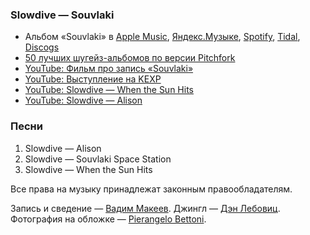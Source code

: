 ### Slowdive — Souvlaki

- Альбом «Souvlaki» в
	[Apple Music](https://music.apple.com/album/292885238),
	[Яндекс.Музыке](https://music.yandex.ru/album/160776),
	[Spotify](https://open.spotify.com/album/4i21O3uVh5palcfFhCjlT7),
	[Tidal](https://listen.tidal.com/album/1995308),
	[Discogs](https://www.discogs.com/master/9478)
- [50 лучших шугейз-альбомов по версии Pitchfork](https://pitchfork.com/features/lists-and-guides/9966-the-50-best-shoegaze-albums-of-all-time/)
- [YouTube: Фильм про запись «Souvlaki»](https://youtu.be/Sjr6esFXJl4)
- [YouTube: Выступление на KEXP](https://youtu.be/gwgq-IWtcPE)
- [YouTube: Slowdive — When the Sun Hits](https://youtu.be/O5iK_mqtJ04)
- [YouTube: Slowdive — Alison](https://youtu.be/jkM3M3zGcGE)

### Песни

1. Slowdive — Alison
2. Slowdive — Souvlaki Space Station
3. Slowdive — When the Sun Hits

Все права на музыку принадлежат законным правообладателям.

Запись и сведение — [Вадим Макеев](https://pepelsbey.dev/).
Джингл — [Дэн Лебовиц](https://www.youtube.com/channel/UC38A5qHrlc_Zgua7vL4b96w).
Фотография на обложке — [Pierangelo Bettoni](https://unsplash.com/photos/hucFcUCN_2o).
